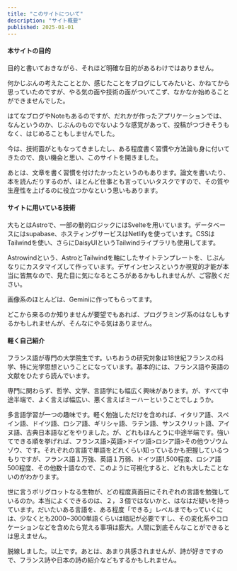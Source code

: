 ```yaml
---
title: "このサイトについて" 
description: "サイト概要"
published: 2025-01-01
---
```


#### 本サイトの目的

目的と書いておきながら、それほど明確な目的があるわけではありません。

何かじぶんの考えたこととか、感じたことをブログにしてみたいと、かねてから思っていたのですが、やる気の面や技術の面がついてこず、なかなか始めることができませんでした。

はてなブログやNoteもあるのですが、だれかが作ったアプリケーションでは、なんというのか、じぶんのものでないような感覚があって、投稿がつづきそうもなく、はじめることもしませんでした。

今は、技術面がともなってきましたし、ある程度書く習慣や方法論も身に付いてきたので、良い機会と思い、このサイトを開きました。

あとは、文章を書く習慣を付けたかったというのもあります。論文を書いたり、本を読んだりするのが、ほとんど仕事とも言っていいタスクですので、その質や生産性を上げるのに役立つかなという思いもあります。

#### サイトに用いている技術

大もとはAstroで、一部の動的ロジックにはSvelteを用いています。データベースにはsupabase、ホスティングサービスはNetlifyを使っています。CSSはTailwindを使い、さらにDaisyUIというTailwindライブラリも使用してます。

Astrowindという、AstroとTailwindを軸にしたサイトテンプレートを、じぶんなりにカスタマイズして作っています。デザインセンスというか視覚的才能が本当に皆無なので、見た目に気になるところがあるかもしれませんが、ご容赦ください。

画像系のほとんどは、Geminiに作ってもらってます。

どこから来るのか知りませんが要望でもあれば、プログラミング系のはなしもするかもしれませんが、そんなにやる気はありません。

#### 軽く自己紹介

フランス語が専門の大学院生です。いちおうの研究対象は18世紀フランスの科学、特に光学思想ということになっています。基本的には、フランス語や英語の文献をひたすら読んでいます。

専門に関わらず、哲学、文学、言語学にも幅広く興味があります。が、すべて中途半端で、よく言えば幅広い、悪く言えばミーハーということでしょうか。

多言語学習が一つの趣味です。軽く勉強しただけを含めれば、イタリア語、スペイン語、ドイツ語、ロシア語、ギリシャ語、ラテン語、サンスクリット語、アイヌ語、古典日本語などをやりました。が、どれもほんとうに中途半端です。強いてできる順を挙げれば、フランス語>英語>ドイツ語>ロシア語>その他ウゾウムゾウ、です。それぞれの言語で単語をどれくらい知っているかも把握しているつもりですが、フランス語１万強、英語１万弱、ドイツ語1,500程度、ロシア語500程度、その他数十語なので、このように可視化すると、どれも大したことないのがわかります。

世に言うポリグロットなる生物が、どの程度真面目にそれぞれの言語を勉強しているのか。本当によくできるのは、２，３個ではないかと、はなはだ疑いを持っています。だいたいある言語を、ある程度「できる」レベルまでもっていくには、少なくとも2000~3000単語くらいは暗記が必要ですし、その変化系やコロケーションなどを含めたら覚える事項は膨大。人間に到底そんなことができるとは思えません。

脱線しました。以上です。あとは、あまり共感されませんが、詩が好きですので、フランス詩や日本の詩の紹介などもするかもしれません。
